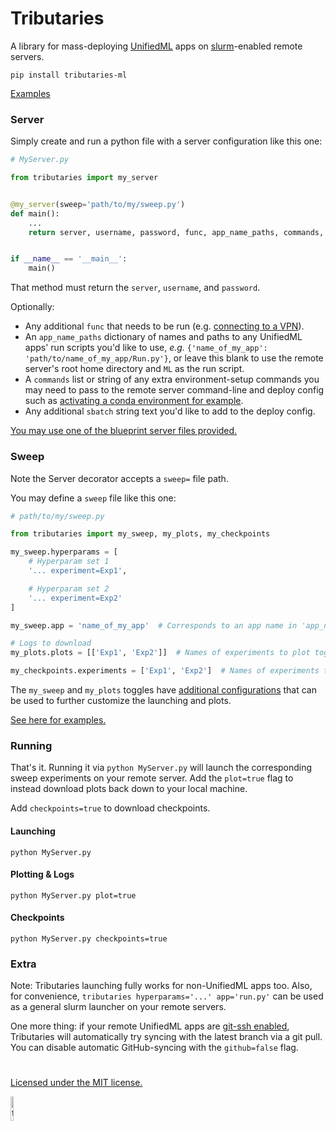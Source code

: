 # Tributaries

A library for mass-deploying [UnifiedML](https://www.github.com/agi-init/UnifiedML) apps on [slurm](https://en.wikipedia.org/wiki/Slurm_Workload_Manager)-enabled remote servers.

```console
pip install tributaries-ml
```

[Examples](Examples)

### Server

Simply create and run a python file with a server configuration like this one:

```python
# MyServer.py

from tributaries import my_server


@my_server(sweep='path/to/my/sweep.py')
def main():
    ...
    return server, username, password, func, app_name_paths, commands, sbatch


if __name__ == '__main__':
    main()
```

That method must return the ```server```, ```username```, and ```password```.

Optionally:
- Any additional ```func``` that needs to be run (e.g. [connecting to a VPN](VPN.py)).
- An ```app_name_paths``` dictionary of names and paths to any UnifiedML apps' run scripts you'd like to use, *e.g.* ```{'name_of_my_app': 'path/to/name_of_my_app/Run.py'}```, or leave this blank to use the remote server's root home directory and ```ML``` as the run script.
- A ```commands``` list or string of any extra environment-setup commands you may need to pass to the remote server command-line and deploy config such as [activating a conda environment for example](Examples/Servers/XuLab.py#L10).
- Any additional ```sbatch``` string text you'd like to add to the deploy config.

[You may use one of the blueprint server files provided.](Examples/Servers)

### Sweep

Note the Server decorator accepts a ```sweep=``` file path.

You may define a ```sweep``` file like this one:

```python
# path/to/my/sweep.py

from tributaries import my_sweep, my_plots, my_checkpoints

my_sweep.hyperparams = [
    # Hyperparam set 1
    '... experiment=Exp1',

    # Hyperparam set 2
    '... experiment=Exp2'
]

my_sweep.app = 'name_of_my_app'  # Corresponds to an app name in 'app_name_paths' of Server definition

# Logs to download
my_plots.plots = [['Exp1', 'Exp2']]  # Names of experiments to plot together in a single plot

my_checkpoints.experiments = ['Exp1', 'Exp2']  # Names of experiments to download checkpoints for
```

The ```my_sweep``` and ```my_plots``` toggles have [additional configurations](Sweeps.py) that can be used to further customize the launching and plots.

[See here for examples.](Examples/Sweeps) 

### Running

That's it. Running it via ```python MyServer.py``` will launch the corresponding sweep experiments on your remote server. Add the ```plot=true``` flag to instead download plots back down to your local machine.

Add ```checkpoints=true``` to download checkpoints.

#### Launching

```console
python MyServer.py
```

#### Plotting & Logs

```console
python MyServer.py plot=true
```

#### Checkpoints

```console
python MyServer.py checkpoints=true
```

[//]: # (Note: these hyperparams are already fully part of [UnifiedML]&#40;github.com/agi-init/UnifiedML&#41;, together with the ```my_server=``` server-path flag for pointing to a server file, *e.g.*, ```ML my_server=MyServer.main``` can launch and plot the above directly from [UnifiedML]&#40;github.com/agi-init/UnifiedML&#41;! )

### Extra

Note: Tributaries launching fully works for non-UnifiedML apps too. Also, for convenience, ```tributaries hyperparams='...' app='run.py'``` can be used as a general slurm launcher on your remote servers.

One more thing: if your remote UnifiedML apps are [git-ssh enabled](https://docs.github.com/en/authentication/connecting-to-github-with-ssh), Tributaries will automatically try syncing with the latest branch via a git pull. You can disable automatic GitHub-syncing with the ```github=false``` flag.

#

[Licensed under the MIT license.](MIT_LICENSE)

<img width="10%" alt="tributaries-logo" src="https://github.com/AGI-init/Tributaries/assets/92597756/4f17e7b0-f0a6-407a-92aa-4ad8da65d712">
